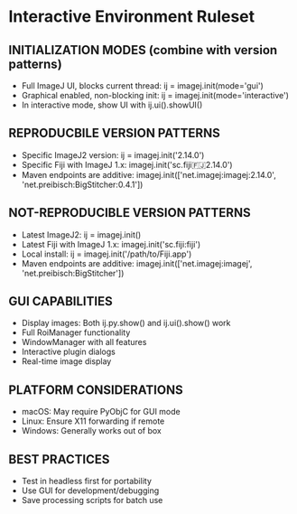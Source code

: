 # Interactive Environment Ruleset

## INITIALIZATION MODES (combine with version patterns)
- Full ImageJ UI, blocks current thread: ij = imagej.init(mode='gui')
- Graphical enabled, non-blocking init: ij = imagej.init(mode='interactive')
- In interactive mode, show UI with ij.ui().showUI()

## REPRODUCBILE VERSION PATTERNS
- Specific ImageJ2 version: ij = imagej.init('2.14.0') 
- Specific Fiji with ImageJ 1.x: imagej.init('sc.fiji:fiji:2.14.0')
- Maven endpoints are additive: imagej.init(['net.imagej:imagej:2.14.0', 'net.preibisch:BigStitcher:0.4.1'])

## NOT-REPRODUCIBLE VERSION PATTERNS
- Latest ImageJ2: ij = imagej.init()
- Latest Fiji with ImageJ 1.x: imagej.init('sc.fiji:fiji')
- Local install: ij = imagej.init('/path/to/Fiji.app')
- Maven endpoints are additive: imagej.init(['net.imagej:imagej', 'net.preibisch:BigStitcher'])

## GUI CAPABILITIES
- Display images: Both ij.py.show() and ij.ui().show() work
- Full RoiManager functionality
- WindowManager with all features
- Interactive plugin dialogs
- Real-time image display

## PLATFORM CONSIDERATIONS
- macOS: May require PyObjC for GUI mode
- Linux: Ensure X11 forwarding if remote
- Windows: Generally works out of box

## BEST PRACTICES
- Test in headless first for portability
- Use GUI for development/debugging
- Save processing scripts for batch use